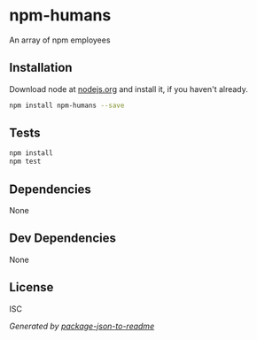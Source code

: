 # npm-humans 

An array of npm employees

## Installation

Download node at [nodejs.org](http://nodejs.org) and install it, if you haven't already.

```sh
npm install npm-humans --save
```


## Tests

```sh
npm install
npm test
```

## Dependencies

None

## Dev Dependencies


None

## License

ISC

_Generated by [package-json-to-readme](https://github.com/zeke/package-json-to-readme)_
